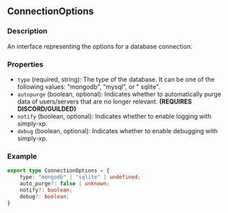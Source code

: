 ## ConnectionOptions

### Description

An interface representing the options for a database connection.

### Properties

- `type` (required, string): The type of the database. It can be one of the following values: "mongodb", "mysql", or "
  sqlite".
- `autopurge` (boolean, optional): Indicates whether to automatically purge data of users/servers that are no longer
  relevant. **(REQUIRES DISCORD/GUILDED)**
- `notify` (boolean, optional): Indicates whether to enable logging with simply-xp.
- `debug` (boolean, optional): Indicates whether to enable debugging with simply-xp.

### Example

```typescript
export type ConnectionOptions = {
	type: "mongodb" | "sqlite" | undefined;
	auto_purge?: false | unknown;
	notify?: boolean;
	debug?: boolean;
}
```